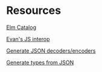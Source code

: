 # Resources

[Elm Catalog](https://korban.net/elm/catalog/)

[Evan's JS interop](https://github.com/elm-community/js-integration-examples)

[Generate JSON decoders/encoders](https://dkodaj.github.io/decgen/)

[Generate types from JSON](https://app.quicktype.io)
